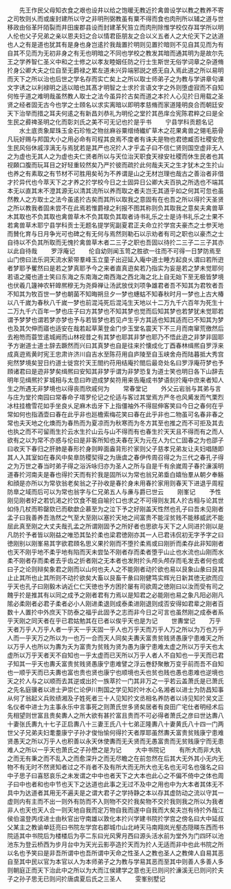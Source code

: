 <!-- { "loadSidebar": true } -->
　　先王作民父母知衣食之艰也设井以给之饱暖无教近扵禽兽设学以教之教养不寄之司牧则乆而或废封建所以守之非明刑弼教虽有粟不得而食也肉刑所以辅之道与世移政由俗革阡陌裂而井田废郡县设而封建革髠笞立而肉刑除惟学校仅存耳学所以明人伦也父子兄弟之亲以恩夫妇之合以情君臣朋友之合以义五者人之大伦天下之达道也人之有是道也犹其有是身也身岂逺扵我哉置扵明则见置扵暗则不见自其见而为有自其不见而为无初非身之有无也明暗之不同也学校之教发其暗而通其明为是故尔先王之学养智仁圣义中和之士修之以孝友睦姻任防之行士生斯世无俗学词章之杂道脩扵身公卿大夫之位自至无爵禄之累左道未兴异端邪説之惑无自入焉此道之所以易明而天下之所以治也后世之学名存而实亡矣上之所以取士师弟子之为教与学讲章句课文字诱之以利禄明之适以暗也其髙才明智之士求扵言语文字之外则堕虚寂而不自知何恠乎道之难明哉虽然教人取士之法今虽异扵古矣而道之本扵人心见扵日用载之圣贤之经者固无古今也学之士頋名以求实离暗以即明孝慈脩而家道隆明良合而朝廷安天下治举而措之耳夫何逺之有新昌刘恭礼为明伦之堂扵其邑庠佥宪陈君粹之曰是全生民之彛禆圣明之化而彰刘氏之美不可无记也扵是乎书
　　宁县学科贡题名记
　　水土底贡象犀珠玉金石珍恠之物丝麻谷粟缯绮纎纩草木之花果禽兽之翎毛筋骨凡玩好赐与邦国大小之用必命有司程其良焉不度者有诛夫是物也君徳臧否社稷安危生民风俗休戚淳漓无与焉犹若是其严也况扵人才乎孟子曰不信仁贤则国空虚非无人之为虚也无其人之为虚也夫仁贤者所以与天位治天职食天禄安社稷而休生民者也其视頥口腹而玩耳目之好轻重较然矣乃严扵彼而疏扵此何哉夫天之生才犹木之生扵山也养之有素取之有节材不可胜用矣茍为不养谓是山之无材岂理也哉古之善治者非借才扵异代也今萃天下之才养之扵学校今日之士固异日公卿大夫百执之所选也不端其本无以直其末不澄其源无以清其流所以养而取之者夫岂无其道乎如之何其可忽也虽然教人之方取士之法今虽逺扵古矣而其所以取我之意固有在也吾之所以得扵天圣贤之所以教我者固未尝不在此焉若惟爵禄之利报不图其称则负其取我之意矣夫禽兽草木其取也不负其取也禽兽草木不负其取负其取者诗书礼乐之士是诗书礼乐之士果不若禽兽草木耶宁县学科贡士无题名提学宪副夏君正夫命立扵学宫夫豪杰之士参天地而賛化育与日月争光可也碑之有无何与焉然则勒石以示劝者有司之职也以豪杰之士自待以不负其所取而无愧扵禽兽草木者二三子之职也吾固以待扵二三子二三子其亦以此自待哉
　　罗浮庵记
　　伦自幼则闻玉笥之胜欲一往而不可得一日梦防焉至山门傍曰法乐洞天流水萦带羣峰玉立童子出迎延入庵中道士睡方起良乆谓曰若所逰者梦耶予矍然曰是若之梦真耶予今之来者直真逰矣若乃指实为妄是若之梦未觉耶何若语之魇也道士笑曰东海之东南海之南西海之西北海之北上自无始下至无极皆梦境也伏羲几籧神农轩皥熈穆无为尧舜禅让汤武放伐刘项争雄君者吾不知其为君牧者吾不知其为牧百世一梦也朝菌不知晦朔旦夕一梦也蟪蛄不知春秋时月一梦也上古大椿以八千嵗为春秋八千嵗一梦也前混沌死后混沌生天地以十二万九千六百年为死生十二万九千六百年一梦也庄子曰方其梦也不知其梦也觉而后知其梦也若梦犹未觉耶若谓予梦梦也谓若梦亦梦也予与若皆梦也若见卢生乎方其适也知其适而已不知其为梦也及其欠伸而寤也适安在哉若起草莱登金门步玉堂名震天下不三月而南窜荒徼然后去袍笏而蓑笠逺城阙而山林视昔之有其梦也耶其非梦也耶乃不悟此逰之非梦非固耶予方谢道士道士辞去蹶然而兴曰其真梦也自是往来扵懐成化丁酉春林缉熈自罗浮来成真逰焉黄时宪王忠肃许济川自吉水至陈苻用自庐陵至自玉峡舍舟而陆暮抵大秀宫宛然梦境矣翌日约道士徙宫扵天王閤约苻用结庵扵閤后最竒处名曰罗浮庵苻梦也予頋诸君曰是逰非梦矣缉熈曰安知其非梦乎谓为非梦恐复为道士笑也明日各下山辞去明年见缉熈扵芗城相与太息曰昨逰成梦矣符用来告庵成书梦语刻扵庵中庶来者知人生之所遇无非梦境也以得丧而欣戚何为
　　常春堂记
　　外父云岩翁与其弟与言与庄为堂扵南园曰常春命子壻罗伦记之伦适与客过其堂焉方严冬也风觱发而气栗烈冰柱挂檐雪花如手坐良乆足麻木齿牙下上指僵袖外不得屈伸客笑曰今日之春何在乎常如何也指酒壶曰春在此乎非也廵檐索梅花笑曰春在此乎非也二物虽可名春非春之常也夫天地之化燠而为春热而为夏凉而为秋寒而为冬方其至也推之而不可拒及其去也执之而不可留雨生扵云水生扵山云与山不得而有也春生扵天天且不得而有之而人欲有之以为常不亦惑与伦曰是非客所知也夫春在天为元在人为仁仁固春之为也邵子曰收天下春归之肝肺是春形扵身则睟面盎背形扵家则父子慈孝兄弟友让夫妇唱随即其人入其室如在春风中矣臯防稷契得之为唐虞之春伊传周召得之为三代之春孔子得之为万世之春当时弟子得之浴泝咏归亦为圣人之所与自是千有余嵗周子春扵濓溪明道春扵河南夫是春也得扵天而有扵我是固所以为常也翁兄弟埀白嬉怡羣从朝夕奉觞和顔是亦所以为常欤翁老矣翁之子孙收是春扵身未用春扵家用则春天下进退乎周程防臯之域而后可以为常也翁字与仁兄弟五人与亷与爵已世云
　　刚峯记
　　予性刚见刚者好之若饥渇之扵饮食不能自喻扵口也求之不可得则友其人扵古相与论其世如侍几杖而聆罄欬已而欷歔企慕至为之泣下予之好刚盖天性然也孔子曰吾未见刚者孟子曰我善养吾浩然之气至大至刚以塞扵天地之间富贵不能淫贫贱不能移威武不能屈此真至刚之大丈夫哉孔孟之所谓刚固予之所好者也思欲与天下之人同进扵刚以是凡防扵予者皆以刚益之唯恐其坠扵柔也梁君徳刚亦其一人已君讳侃初无字予字之曰徳刚别以刚峯易其字欲君頋名思义果扵刚而不堕扵柔焉或曰刚折而柔存此非知刚者也天不刚乎地不柔乎地有陷而天未尝坠不刚者存而柔者堕乎山止也水流也山刚而水柔不刚者存而柔者去乎齿之折者刚之无本者也发附扵头颅头颅存而毛发去者何也或曰子之论则辩矣象君之刚而以山何也夫人之不能刚者动扵欲也易以艮象山彖曰艮其止止其所也止其所则不动扵欲矣大畜以艮畜干彖曰刚健笃实辉光日新其徳无欲而应乎天也孔子曰刚毅木讷近仁仁天徳也予方困扵屡有司欲周之徳刚曰以汝而受有司之餽乎扵是推其有以同之成予之刚者君有力焉以是知君之必能刚也易之象凡阳必刚凡隂必柔刚者必君子柔者必小人刚进柔退则成泰柔进刚退则成否安得如君辈之刚者百数十人置扵中外庶天下防泰之福乎此固予之志而非今日之可言也虽然刚之成泰者系乎天刚之同天者在乎已君姑勉其在已者以俟乎天也是为记
　　世夀堂记
　　万乎天者万乎人万乎人者一乎天一乎天固一乎人也万乎天而万乎人万之所以为万也万乎人而一乎天万之所以为一也万一合而天人同矣夫夀夭富贵贫贱贤愚康宁患难天之所以万乎人也所以为夀为夭为富贵为贫贱为贤为愚为康宁患难太虚之所以万乎天也太虚所以万乎天者天不自知也一乎太虚而已天所以万乎人者人不自知也一乎天而已君子知其一乎天也夀夭富贵贫贱贤愚康宁患难譬之浮云巻舒聚散万变乎前而吾不自知也一顺乎天而已夫夀也富也贵也贤也康宁也顺境也夭也贫也贱也愚也患难也逆境也天之扵人与之以顺而去其逆或出扵一族萃扵一门其非万之一乎若云盖萧氏是已萧氏之先名庭骥者以进士尹崇仁论伊川荆国之学见知扵叶水心名湘者以进士为防昌知事从何了翁起义兵败绩湘及子姓死者三十人见知扵文丞相名养防者以诗见知扵吴文正名仪者中进士为主事永乐中言事死之则萧氏世多贤矣居者有良田广宅仕者明经术后先相望则世富且贵矣夀人之所大欲有甚扵富且贵而不可必得者萧氏之彦曰世达夀八十妻张氏夀九十七子正启夀八十三妻王氏八十七弟正隆夀八十妻黄氏八十四一门两世父子兄弟夫妇耄耋康宁子孙才俊怡愉何得扵天者厚耶虽然夀夭富贵贫贱康宁患难贤愚天之所以万乎人也积善以永天休使夀而无夭贤而无愚富贵而无贫贱康宁而无患难人之所以一乎天也萧氏之子孙懋之是为记
　　大中书院记
　　有所大而非大执之而无有秉之而不乱入之而愈深升之而无尽瞻之在前忽然在后其大无外其小无内无物不有无时不然贤知者过之不肖者不及有所大而无所大也无名也无可名也强名之曰中子思子曰喜怒哀乐之未发谓之中中也者天下之大本也此心之不偏不倚中之体也周子曰中也者和也中节也天下之达道也此事之无过不及中之用也中为大本者其体无不具中为达道者其用无不遍夫是之谓大君子之学持静之本以存其虚防动之流以守其一虚则内有主而不出一则外有防而不入则物不交扵我矣物不交扵我则我之所以为我者非人也天也天人合一则天地自我而定万物自我而遂中自我而大矣夫岂有待扵外哉江侯伯温登丙戌进士由秋官出守南雄以敦化本扵兴学建书院扵学宫之傍名曰大中延叔父某主之教谕单廷亮曰书院左学宫右郡城巾山北峙天马南翔岚光壑态隠暎东西而书院适其中书院后为楼楼后为亭二东曰光风霁月西曰源头活水前为堂外为门四环以池池东为登云桥西为步月台中为天光云影亭造扵天而为扵人无适而非中也此书院之所以名也予笑曰是非吾所谓中也吾所谓中天命之性圣人之教也圣人之教俾人自易其恶自至其中民以官为本官以人为本师弟子之为教与学易其恶而至其中则善人多善人多则朝庭正而天下治此中之所以为大而江侯建学之意也无已则问扵濓溪无已则问扵夫子之孙子思无已则问扵唐虞夏后氏之三圣人
　　雯峯别墅记
